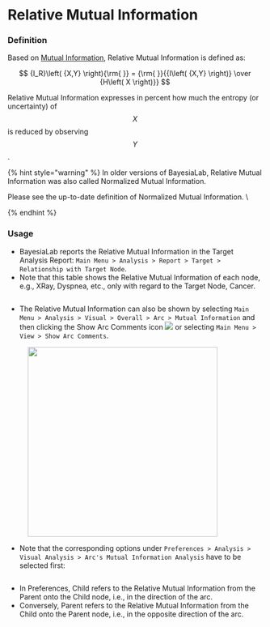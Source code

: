 # Relative Mutual Information

### Definition&#x20;

Based on [Mutual Information](./), Relative Mutual Information is defined as:

$$
{I_R}\left( {X,Y} \right){\rm{ }} = {\rm{ }}{{I\left( {X,Y} \right)} \over {H\left( X \right)}}
$$

Relative Mutual Information expresses in percent how much the entropy (or uncertainty) of $$X$$ is reduced by observing $$Y$$.&#x20;

{% hint style="warning" %}
In older versions of BayesiaLab, Relative Mutual Information was also called Normalized Mutual Information.

Please see the up-to-date definition of Normalized Mutual Information.  \

{% endhint %}

### Usage&#x20;

* BayesiaLab reports the Relative Mutual Information in the Target Analysis Report: `Main Menu > Analysis > Report > Target > Relationship with Target Node`.
* Note that this table shows the Relative Mutual Information of each node, e.g., XRay, Dyspnea, etc., only with regard to the Target Node, Cancer.

<figure><img src="https://bayesia.clickhelp.co/resources/Storage/bayesialab-knowledge-hub/Information-Theory/Mutual-Information/Relative-Mutual-Information/TargetAnalysisReportRelativeMutualInformation.png" alt=""><figcaption></figcaption></figure>

* The Relative Mutual Information can also be shown by selecting `Main Menu > Analysis > Visual > Overall > Arc > Mutual Information` and then clicking the Show Arc Comments icon ![](https://res.cloudinary.com/dvr3obmlj/image/upload/v1686184178/BayesiaLab\_Icons/arc-comment\_rkga6a.svg) or selecting `Main Menu > View > Show Arc Comments`.

<figure><img src="https://res.cloudinary.com/dvr3obmlj/image/upload/v1690815669/VisitAsiaArcRMI_woiame.svg" alt="" width="375"><figcaption></figcaption></figure>

* Note that the corresponding options under `Preferences > Analysis > Visual Analysis > Arc's Mutual Information Analysis` have to be selected first:

<figure><img src="https://res.cloudinary.com/dvr3obmlj/image/upload/v1690813804/PreferencesMutualInformation_sqrlhf.svg" alt=""><figcaption></figcaption></figure>

* In Preferences, Child refers to the Relative Mutual Information from the Parent onto the Child node, i.e., in the direction of the arc.
* Conversely, Parent refers to the Relative Mutual Information from the Child onto the Parent node, i.e., in the opposite direction of the arc.
